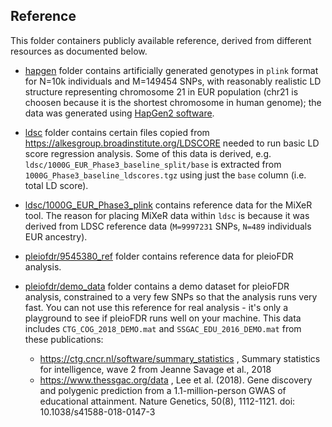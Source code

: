 ## Reference

This folder containers publicly available reference, derived from different resources as documented below.

* [hapgen](https://github.com/comorment/containers/tree/main/reference/hapgen) folder contains artificially generated genotypes in ``plink`` format for N=10k individuals and M=149454 SNPs,
  with reasonably realistic LD structure representing chromosome 21 in EUR population
  (chr21 is choosen because it is the shortest chromosome in human genome); the data was generated using [HapGen2 software](https://mathgen.stats.ox.ac.uk/genetics_software/hapgen/hapgen2.html).

* [ldsc](https://github.com/comorment/containers/tree/main/reference/ldsc) folder contains certain files copied from https://alkesgroup.broadinstitute.org/LDSCORE 
  needed to run basic LD score regression analysis.
  Some of this data is derived, e.g. ``ldsc/1000G_EUR_Phase3_baseline_split/base`` is extracted from ``1000G_Phase3_baseline_ldscores.tgz`` using just the ``base`` column (i.e. total LD score).

* [ldsc/1000G_EUR_Phase3_plink](ldsc/1000G_EUR_Phase3_plink) contains reference data for the MiXeR tool.
  The reason for placing MiXeR data within ``ldsc`` is because it was derived from LDSC reference data
  (``M=9997231`` SNPs, ``N=489`` individuals EUR ancestry).

* [pleiofdr/9545380_ref](https://github.com/comorment/containers/tree/main/reference/pleiofdr/9545380_ref) folder contains reference data for pleioFDR analysis.
  
* [pleiofdr/demo_data](https://github.com/comorment/containers/tree/main/reference/pleiofdr/demo_data) folder contains a demo dataset for pleioFDR analysis, constrained to a very few SNPs so that the analysis
  runs very fast. You can not use this reference for real analysis - it's only a playground to see if pleioFDR runs well on your machine.
  This data includes ``CTG_COG_2018_DEMO.mat`` and ``SSGAC_EDU_2016_DEMO.mat`` from these publications:
  * https://ctg.cncr.nl/software/summary_statistics , Summary statistics for intelligence, wave 2 from Jeanne Savage et al., 2018
  * https://www.thessgac.org/data , Lee et al. (2018). Gene discovery and polygenic prediction from a 1.1-million-person GWAS of educational attainment. Nature Genetics, 50(8), 1112-1121. doi: 10.1038/s41588-018-0147-3
  
